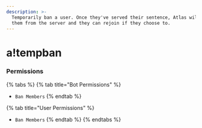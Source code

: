 ```yaml
---
description: >-
  Temporarily ban a user. Once they've served their sentence, Atlas will unban
  them from the server and they can rejoin if they choose to.
---
```


# a!tempban

### Permissions

{% tabs %}
{% tab title="Bot Permissions" %}
* `Ban Members`
{% endtab %}

{% tab title="User Permissions" %}
* `Ban Members`
{% endtab %}
{% endtabs %}

